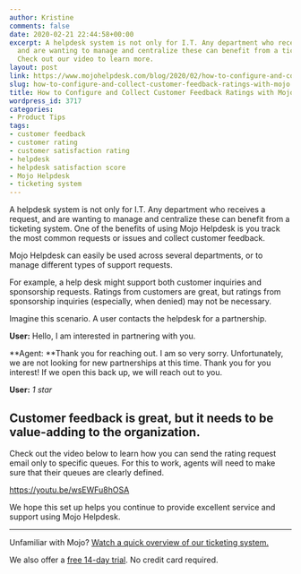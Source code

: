 ```yaml
---
author: Kristine
comments: false
date: 2020-02-21 22:44:58+00:00
excerpt: A helpdesk system is not only for I.T. Any department who receives a request,
  and are wanting to manage and centralize these can benefit from a ticketing system.
  Check out our video to learn more.
layout: post
link: https://www.mojohelpdesk.com/blog/2020/02/how-to-configure-and-collect-customer-feedback-ratings-with-mojo/
slug: how-to-configure-and-collect-customer-feedback-ratings-with-mojo
title: How to Configure and Collect Customer Feedback Ratings with Mojo
wordpress_id: 3717
categories:
- Product Tips
tags:
- customer feedback
- customer rating
- customer satisfaction rating
- helpdesk
- helpdesk satisfaction score
- Mojo Helpdesk
- ticketing system
---
```





A helpdesk system is not only for I.T. Any department who receives a request, and are wanting to manage and centralize these can benefit from a ticketing system. One of the benefits of using Mojo Helpdesk is you track the most common requests or issues and collect customer feedback. 







Mojo Helpdesk can easily be used across several departments, or to manage different types of support requests. 







For example, a help desk might support both customer inquiries and sponsorship requests. Ratings from customers are great, but ratings from sponsorship inquiries (especially, when denied) may not be necessary.







Imagine this scenario. A user contacts the helpdesk for a partnership.







**User:** Hello, I am interested in partnering with you. 







**Agent: **Thank you for reaching out. I am so very sorry. Unfortunately, we are not looking for new partnerships at this time. Thank you for you interest! If we open this back up, we will reach out to you.







**User:** _1 star_







## Customer feedback is great, but it needs to be value-adding to the organization. 







Check out the video below to learn how you can send the rating request email only to specific queues. For this to work, agents will need to make sure that their queues are clearly defined.








https://youtu.be/wsEWFu8hOSA








We hope this set up helps you continue to provide excellent service and support using Mojo Helpdesk. 







* * *







Unfamiliar with Mojo? [Watch a quick overview of our ticketing system.](https://www.mojohelpdesk.com/blog/2020/01/mojo-helpdesk-overview/)







We also offer a [free 14-day trial](https://signup.mojohelpdesk.com/signup/register/90). No credit card required.



